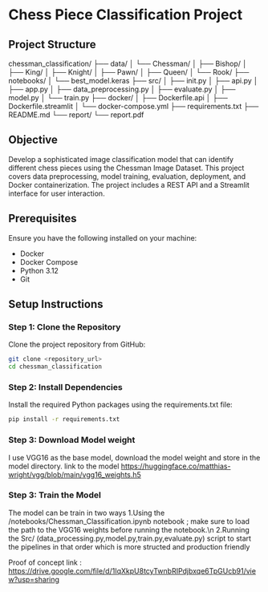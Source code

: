 
# Chess Piece Classification Project

## Project Structure

chessman_classification/
├── data/
│ └── Chessman/
│ ├── Bishop/
│ ├── King/
│ ├── Knight/
│ ├── Pawn/
│ ├── Queen/
│ └── Rook/
├── notebooks/
│ └── best_model.keras
├── src/
│ ├── init.py
│ ├── api.py
│ ├── app.py
│ ├── data_preprocessing.py
│ ├── evaluate.py
│ ├── model.py
│ └── train.py
├── docker/
│ ├── Dockerfile.api
│ ├── Dockerfile.streamlit
│ └── docker-compose.yml
├── requirements.txt
├── README.md
└── report/
└── report.pdf



## Objective

Develop a sophisticated image classification model that can identify different chess pieces using the Chessman Image Dataset. This project covers data preprocessing, model training, evaluation, deployment, and Docker containerization. The project includes a REST API and a Streamlit interface for user interaction.

## Prerequisites

Ensure you have the following installed on your machine:

- Docker
- Docker Compose
- Python 3.12
- Git

## Setup Instructions

### Step 1: Clone the Repository

Clone the project repository from GitHub:

```bash
git clone <repository_url>
cd chessman_classification
```

### Step 2: Install Dependencies
Install the required Python packages using the requirements.txt file:
``` bash
pip install -r requirements.txt
```

### Step 3: Download Model weight 

 I use VGG16 as the base model, download the model weight and store in the model directory. link to the model https://huggingface.co/matthias-wright/vgg/blob/main/vgg16_weights.h5


### Step 3: Train the Model
 The model can be train in two ways
1.Using the /notebooks/Chessman_Classification.ipynb notebook ; make sure to load the path to the VGG16 weights before running the notebook.\n
2.Running the Src/ (data_processing.py,model.py,train.py,evaluate.py) script to start the pipelines in that  order which is more structed and production friendly 




Proof of concept link : https://drive.google.com/file/d/1IqXkpU8tcyTwnbRIPdjbxqe6TpGUcb91/view?usp=sharing
